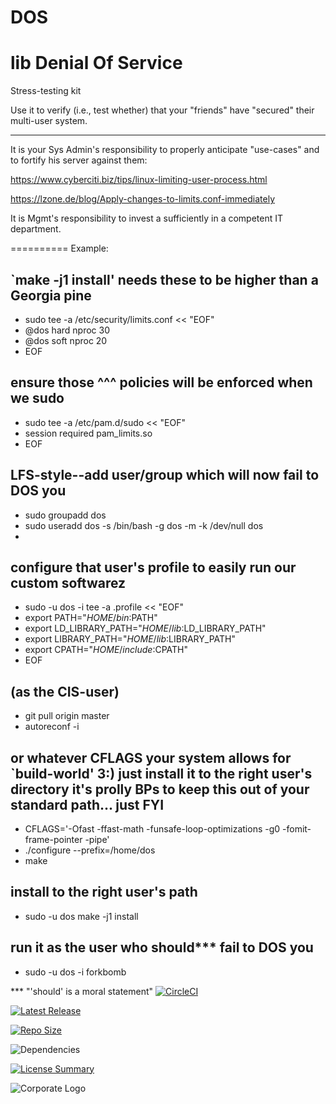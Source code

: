 # DOS
lib Denial Of Service
==========
Stress-testing kit

Use it to verify (i.e., test whether) that your "friends" have "secured" their
multi-user system.

----------
It is your Sys Admin's responsibility to properly anticipate "use-cases" and to
fortify his server against them:

https://www.cyberciti.biz/tips/linux-limiting-user-process.html

https://lzone.de/blog/Apply-changes-to-limits.conf-immediately

It is Mgmt's responsibility to invest a sufficiently in a competent IT
department.

==========
Example:

`make -j1 install' needs these to be higher than a Georgia pine
----------
- sudo tee -a /etc/security/limits.conf << "EOF"
- @dos hard nproc 30
- @dos soft nproc 20
- EOF

ensure those ^^^ policies will be enforced when we sudo
----------
- sudo tee -a /etc/pam.d/sudo << "EOF"
- session required pam_limits.so
- EOF


LFS-style--add user/group which will now fail to DOS you
----------
- sudo groupadd dos
- sudo useradd dos -s /bin/bash -g dos -m -k /dev/null dos
-

configure that user's profile to easily run our custom softwarez
----------
- sudo -u dos -i tee -a .profile << "EOF"
- export PATH="$HOME/bin:$PATH"
- export LD_LIBRARY_PATH="$HOME/lib:$LD_LIBRARY_PATH"
- export LIBRARY_PATH="$HOME/lib:$LIBRARY_PATH"
- export CPATH="$HOME/include:$CPATH"
- EOF

(as the CIS-user)
----------
- git pull origin master
- autoreconf -i

or whatever CFLAGS your system allows for `build-world' 3:)
just install it to the right user's directory
it's prolly BPs to keep this out of your standard path... just FYI
----------
- CFLAGS='-Ofast -ffast-math -funsafe-loop-optimizations -g0 -fomit-frame-pointer -pipe'
- ./configure --prefix=/home/dos
- make

install to the right user's path
----------
- sudo -u dos make -j1 install

run it as the user who should*** fail to DOS you
----------
- sudo -u dos -i forkbomb

*** "'should' is a moral statement"
[![CircleCI](https://img.shields.io/circleci/build/github/InnovAnon-Inc/DOS/?color=%23FF1100&logo=InnovAnon%2C%20Inc.&logoColor=%23FF1133&style=plastic)](https://circleci.com/gh/InnovAnon-Inc/DOS/)

[![Latest Release](https://img.shields.io/github/commits-since/InnovAnon-Inc/DOS//latest?color=%23FF1100&include_prereleases&logo=InnovAnon%2C%20Inc.&logoColor=%23FF1133&style=plastic)](https://github.com/InnovAnon-Inc/DOS//releases/latest)

[![Repo Size](https://img.shields.io/github/repo-size/InnovAnon-Inc/DOS/?color=%23FF1100&logo=InnovAnon%2C%20Inc.&logoColor=%23FF1133&style=plastic)](https://github.com/InnovAnon-Inc/DOS/)

![Dependencies](https://img.shields.io/librariesio/github/InnovAnon-Inc/DOS/?color=%23FF1100&style=plastic)

[![License Summary](https://img.shields.io/github/license/InnovAnon-Inc/DOS/?color=%23FF1100&label=Free%20Code%20for%20a%20Free%20World%21&logo=InnovAnon%2C%20Inc.&logoColor=%23FF1133&style=plastic)](https://tldrlegal.com/license/unlicense#summary)

![Corporate Logo](https://i.imgur.com/UD8y4Is.gif)

